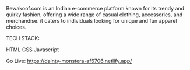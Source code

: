 Bewakoof.com is an Indian e-commerce platform known for its trendy and quirky fashion, offering a wide range of casual clothing, accessories, and merchandise. it caters to individuals looking for unique and fun apparel choices.

TECH STACK:

HTML
CSS
Javascript


Go Live:
https://dainty-monstera-af6706.netlify.app/
